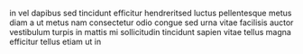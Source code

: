 in vel dapibus sed tincidunt efficitur hendreritsed luctus pellentesque metus
diam a ut metus nam consectetur odio congue sed urna vitae facilisis auctor
vestibulum turpis in mattis mi sollicitudin tincidunt sapien vitae tellus magna
efficitur tellus etiam ut in